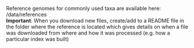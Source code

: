
Reference genomes for commonly used taxa are available here: /data/references  
**Important**: When you download new files, create/add to a README file in the folder where the reference is located which gives details on when a file was downloaded from where and how it was processed (e.g. how a particular index was built)
